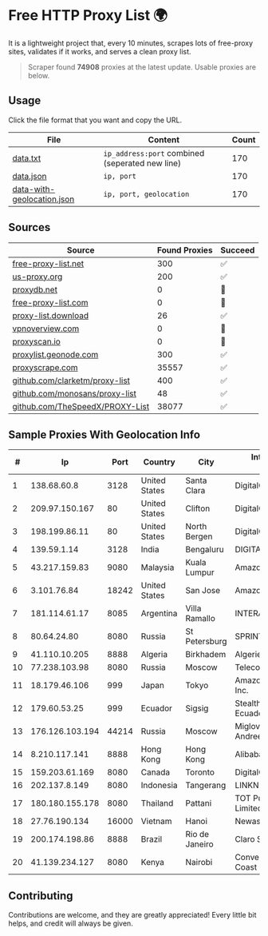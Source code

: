 
# Free HTTP Proxy List 🌍

It is a lightweight project that, every 10 minutes, scrapes lots of free-proxy sites, validates if it works, and serves a clean proxy list.


> Scraper found **74908** proxies at the latest update. Usable proxies are below.

## Usage

Click the file format that you want and copy the URL.


|File|Content|Count|
|----|-------|-----|
|[data.txt](https://raw.githubusercontent.com/themiralay/Proxy-List-World/master/data.txt)|`ip_address:port` combined (seperated new line)|170|
|[data.json](https://raw.githubusercontent.com/themiralay/Proxy-List-World/master/data.json)|`ip, port`|170|
|[data-with-geolocation.json](https://raw.githubusercontent.com/themiralay/Proxy-List-World/master/data-with-geolocation.json)|`ip, port, geolocation`|170|

## Sources

|Source|Found Proxies|Succeed|
|------|-------------|-------|
|[free-proxy-list.net](https://free-proxy-list.net)|300|✅|
|[us-proxy.org](https://www.us-proxy.org)|200|✅|
|[proxydb.net](http://proxydb.net)|0|🚫|
|[free-proxy-list.com](https://free-proxy-list.com/?page=&port=&type%5B%5D=http&type%5B%5D=https&up_time=0&search=Search)|0|🚫|
|[proxy-list.download](https://www.proxy-list.download/HTTP)|26|✅|
|[vpnoverview.com](https://vpnoverview.com/privacy/anonymous-browsing/free-proxy-servers)|0|🚫|
|[proxyscan.io](https://www.proxyscan.io)|0|🚫|
|[proxylist.geonode.com](https://proxylist.geonode.com/api/proxy-list?limit=300&page=1&sort_by=lastChecked&sort_type=desc&protocols=http,https)|300|✅|
|[proxyscrape.com](https://api.proxyscrape.com/v2/?request=displayproxies&protocol=http&timeout=10000&country=all&ssl=all&anonymity=all)|35557|✅|
|[github.com/clarketm/proxy-list](https://raw.githubusercontent.com/clarketm/proxy-list/master/proxy-list-raw.txt)|400|✅|
|[github.com/monosans/proxy-list](https://raw.githubusercontent.com/monosans/proxy-list/main/proxies/http.txt)|48|✅|
|[github.com/TheSpeedX/PROXY-List](https://raw.githubusercontent.com/TheSpeedX/PROXY-List/master/http.txt)|38077|✅|


## Sample Proxies With Geolocation Info

|#|Ip|Port|Country|City|Internet Service Provider|
|-|--|----|-------|----|-------------------------|
|1|138.68.60.8|3128|United States|Santa Clara|DigitalOcean, LLC|
|2|209.97.150.167|80|United States|Clifton|DigitalOcean, LLC|
|3|198.199.86.11|80|United States|North Bergen|DigitalOcean, LLC|
|4|139.59.1.14|3128|India|Bengaluru|DIGITALOCEAN|
|5|43.217.159.83|9080|Malaysia|Kuala Lumpur|Amazon.com, Inc.|
|6|3.101.76.84|18242|United States|San Jose|Amazon.com, Inc.|
|7|181.114.61.17|8085|Argentina|Villa Ramallo|INTERAIR|
|8|80.64.24.80|8080|Russia|St Petersburg|SPRINTHOST.RU LLC|
|9|41.110.10.205|8888|Algeria|Birkhadem|Algerie Telecom|
|10|77.238.103.98|8080|Russia|Moscow|Telecom-Birzha, LLC|
|11|18.179.46.106|999|Japan|Tokyo|Amazon Technologies Inc.|
|12|179.60.53.25|999|Ecuador|Sigsig|Stealth Telecom del Ecuador|
|13|176.126.103.194|44214|Russia|Moscow|Miglovets Egor Andreevich|
|14|8.210.117.141|8888|Hong Kong|Hong Kong|Alibaba.com LLC|
|15|159.203.61.169|8080|Canada|Toronto|DigitalOcean, LLC|
|16|202.137.8.149|8080|Indonesia|Tangerang|LINKNET|
|17|180.180.155.178|8080|Thailand|Pattani|TOT Public Company Limited|
|18|27.76.190.134|16000|Vietnam|Hanoi|Newass2011xDSLHCMC|
|19|200.174.198.86|8888|Brazil|Rio de Janeiro|Claro S.A|
|20|41.139.234.127|8080|Kenya|Nairobi|Converged services Coast|



## Contributing

Contributions are welcome, and they are greatly appreciated! Every
little bit helps, and credit will always be given.

